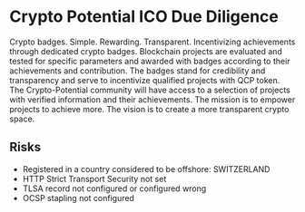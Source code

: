 # Crypto Potential ICO Due Diligence
Crypto badges. Simple. Rewarding. Transparent. Incentivizing achievements through dedicated crypto badges. Blockchain projects are evaluated and tested for specific parameters and awarded with badges according to their achievements and contribution. The badges stand for credibility and transparency and serve to incentivize qualified projects with QCP token. The Crypto-Potential community will have access to a selection of projects with verified information and their achievements. The mission is to empower projects to achieve more. The vision is to create a more transparent crypto space.
## Risks
* Registered in a country considered to be offshore: SWITZERLAND
* HTTP Strict Transport Security not set
* TLSA record not configured or configured wrong
* OCSP stapling not configured
